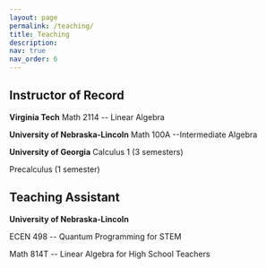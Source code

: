 ```yaml
---
layout: page
permalink: /teaching/
title: Teaching
description: 
nav: true
nav_order: 6
---
```


## Instructor of Record 

**Virginia Tech**
Math 2114 -- Linear Algebra

**University of Nebraska-Lincoln**
Math 100A --Intermediate Algebra

**University of Georgia**
Calculus 1 (3 semesters)

Precalculus (1 semester) 

## Teaching Assistant

**University of Nebraska-Lincoln**

ECEN 498 -- Quantum Programming for STEM


Math 814T -- Linear Algebra for High School Teachers

